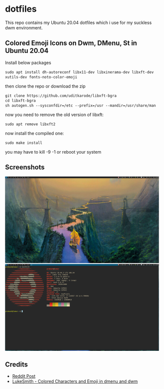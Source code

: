 # dotfiles
This repo contains my Ubuntu 20.04 dotfiles which i use for my suckless dwm environment.

## Colored Emoji Icons on Dwm, DMenu, St in Ubuntu 20.04
Install below packages
```
sudo apt install dh-autoreconf libx11-dev libxinerama-dev libxft-dev xutils-dev fonts-noto-color-emoji
```
then clone the repo or download the zip
```
git clone https://github.com/uditkarode/libxft-bgra
cd libxft-bgra
sh autogen.sh --sysconfdir=/etc --prefix=/usr --mandir=/usr/share/man
```
now you need to remove the old version of libxft:
```
sudo apt remove libxft2
```
now install the compiled one:
```
sudo make install
```
you may have to kill -9 -1 or reboot your system

## Screenshots
![Alt text](/screenshots/2021-04-30-160401_1920x1080_scrot.png?raw=true "Home Screen with wallpaper")
![Alt text](/screenshots/2021-04-30-160708_1920x1080_scrot.png?raw=true "Home Screen with st terminal and neofetch")

## Credits
- [Reddit Post](https://www.reddit.com/r/suckless/comments/l3a2yg/ubuntudebian_icons_in_dwm_status_bar_and_dmenu/)
- [LukeSmith - Colored Characters and Emoji in dmenu and dwm](https://www.youtube.com/watch?v=0QkByBugq_4)

